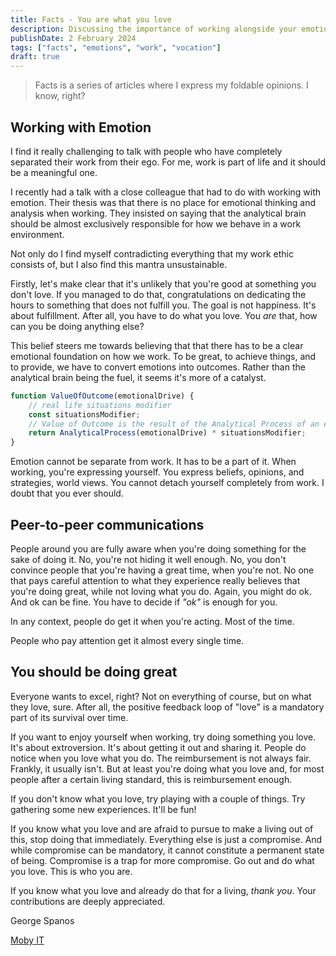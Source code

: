 ```yaml
---
title: Facts - You are what you love
description: Discussing the importance of working alongside your emotions and not against them
publishDate: 2 February 2024
tags: ["facts", "emotions", "work", "vocation"]
draft: true
---
```


> Facts is a series of articles where I express my foldable opinions. I know, right?

## Working with Emotion

I find it really challenging to talk with people who have completely separated their work from their ego. For me, work is part of life and it should be a meaningful one.

I recently had a talk with a close colleague that had to do with working with emotion. Their thesis was that there is no place for emotional thinking and analysis when working. They insisted on saying that the analytical brain should be almost exclusively responsible for how we behave in a work environment.

Not only do I find myself contradicting everything that my work ethic consists of, but I also find this mantra unsustainable.

Firstly, let's make clear that it's unlikely that you're good at something you don't love. If you managed to do that, congratulations on dedicating the hours to something that does not fulfill you. The goal is not happiness. It's about fulfillment. After all, you have to do what you love. You _are_ that, how can you be doing anything else?

This belief steers me towards believing that that there has to be a clear emotional foundation on how we work. To be great, to achieve things, and to provide, we have to convert emotions into outcomes. Rather than the analytical brain being the fuel, it seems it's more of a catalyst.

```typescript
function ValueOfOutcome(emotionalDrive) {
	// real life situations modifier
	const situationsModifier;
	// Value of Outcome is the result of the Analytical Process of an emotionalDrive times the situationModifier
	return AnalyticalProcess(emotionalDrive) * situationsModifier;
}
```

Emotion cannot be separate from work. It has to be a part of it. When working, you're expressing yourself. You express beliefs, opinions, and strategies, world views. You cannot detach yourself completely from work. I doubt that you ever should.

## Peer-to-peer communications

People around you are fully aware when you're doing something for the sake of doing it. No, you're not hiding it well enough. No, you don't convince people that you're having a great time, when you're not. No one that pays careful attention to what they experience really believes that you're doing great, while not loving what you do. Again, you might do ok. And ok can be fine. You have to decide if _"ok"_ is enough for you.

In any context, people do get it when you're acting. Most of the time.

People who pay attention get it almost every single time.

## You should be doing great

Everyone wants to excel, right? Not on everything of course, but on what they love, sure. After all, the positive feedback loop of "love" is a mandatory part of its survival over time.

If you want to enjoy yourself when working, try doing something you love. It's about extroversion. It's about getting it out and sharing it. People do notice when you love what you do. The reimbursement is not always fair. Frankly, it usually isn't. But at least you're doing what you love and, for most people after a certain living standard, this is reimbursement enough.

If you don't know what you love, try playing with a couple of things. Try gathering some new experiences. It'll be fun!

If you know what you love and are afraid to pursue to make a living out of this, stop doing that immediately. Everything else is just a compromise. And while compromise can be mandatory, it cannot constitute a permanent state of being. Compromise is a trap for more compromise. Go out and do what you love. This is who you are.

If you know what you love and already do that for a living, _thank you_. Your contributions are deeply appreciated.

George Spanos

[Moby IT](https://moby-it.com)

